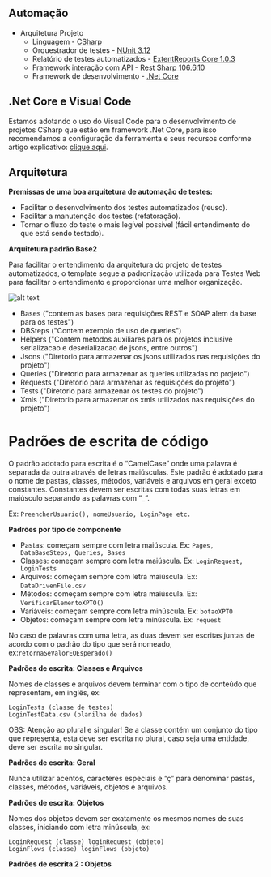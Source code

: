 ## Automação

- Arquitetura Projeto
	- Linguagem		- [CSharp](https://docs.microsoft.com/pt-br/dotnet/csharp/ "CSharp")
	- Orquestrador de testes - [NUnit 3.12](https://github.com/nunit/nunit "NUnit 3.12")
	- Relatório de testes automatizados - [ExtentReports.Core 1.0.3](https://www.nuget.org/packages/ExtentReports.Core/)
	- Framework interação com API - [Rest Sharp 106.6.10](http://restsharp.org/ "RestSharp 106.6.10") 
	- Framework de desenvolvimento - [.Net Core](https://dotnet.microsoft.com/download/dotnet-core/3.1)

## .Net Core e Visual Code
Estamos adotando o uso do Visual Code para o desenvolvimento de projetos CSharp que estão em framework .Net Core, para isso recomendamos a configuração da ferramenta e seus recursos conforme artigo explicativo: [clique aqui](https://medium.com/@saymowan/configurando-seu-vscode-para-desenvolver-projetos-de-testes-automatizados-netcore-nunit-476e73aa7b01).

## Arquitetura

**Premissas de uma boa arquitetura de automação de testes:**
*  Facilitar o desenvolvimento dos testes automatizados (reuso).
*  Facilitar a manutenção dos testes (refatoração).
*  Tornar o fluxo do teste o mais legível possível (fácil entendimento do que está sendo testado).

**Arquitetura padrão Base2**

Para facilitar o entendimento da arquitetura do projeto de testes automatizados, o template segue a padronização utilizada para Testes Web para facilitar o entendimento e proporcionar uma melhor organização.

![alt text](https://i.imgur.com/NbiGGUL.png)

  - Bases ("contem as bases para requisições REST e SOAP alem da base para os testes")
  - DBSteps ("Contem exemplo de uso de queries")
  - Helpers ("Contem metodos auxiliares para os projetos inclusive serializacao e deserializacao de jsons, entre outros")
  - Jsons ("Diretorio para armazenar os jsons utilizados nas requisições do projeto")
  - Queries ("Diretorio para armazenar as queries utilizadas no projeto")
  - Requests ("Diretorio para armazenar as requisições do projeto")
  - Tests ("Diretorio para armazenar os testes do projeto")
  - Xmls ("Diretorio para armazenar os xmls utilizados nas requisições do projeto")


# Padrões de escrita de código

O padrão adotado para escrita é o “CamelCase” onde uma palavra é separada da outra através de letras maiúsculas. Este padrão é adotado para o nome de pastas, classes, métodos, variáveis e arquivos em geral exceto constantes. Constantes devem ser escritas com todas suas letras em maiúsculo separando as palavras com “_”.

Ex: `PreencherUsuario(), nomeUsuario, LoginPage etc.`

**Padrões por tipo de componente**

* Pastas: começam sempre com letra maiúscula. Ex: `Pages, DataBaseSteps, Queries, Bases`
* Classes: começam sempre com letra maiúscula. Ex: `LoginRequest, LoginTests`
* Arquivos: começam sempre com letra maiúscula. Ex: `DataDrivenFile.csv`
* Métodos: começam sempre com letra maiúscula. Ex: `VerificarElementoXPTO()`
* Variáveis: começam sempre com letra minúscula. Ex: `botaoXPTO`
* Objetos: começam sempre com letra minúscula. Ex: `request`

No caso de palavras com uma letra, as duas devem ser escritas juntas de acordo com o padrão do tipo que será nomeado, ex:`retornaSeValorEOEsperado()`



**Padrões de escrita: Classes e Arquivos**

Nomes de classes e arquivos devem terminar com o tipo de conteúdo que representam, em inglês, ex:

```
LoginTests (classe de testes)
LoginTestData.csv (planilha de dados)
```

OBS: Atenção ao plural e singular! Se a classe contém um conjunto do tipo que representa, esta deve ser escrita no plural, caso seja uma entidade, deve ser escrita no singular.


**Padrões de escrita: Geral**

Nunca utilizar acentos, caracteres especiais e “ç” para denominar pastas, classes, métodos, variáveis, objetos e arquivos.

**Padrões de escrita: Objetos**

Nomes dos objetos devem ser exatamente os mesmos nomes de suas classes, iniciando com letra minúscula, ex:

```
LoginRequest (classe) loginRequest (objeto)
LoginFlows (classe) loginFlows (objeto)
```
**Padrões de escrita 2 : Objetos**